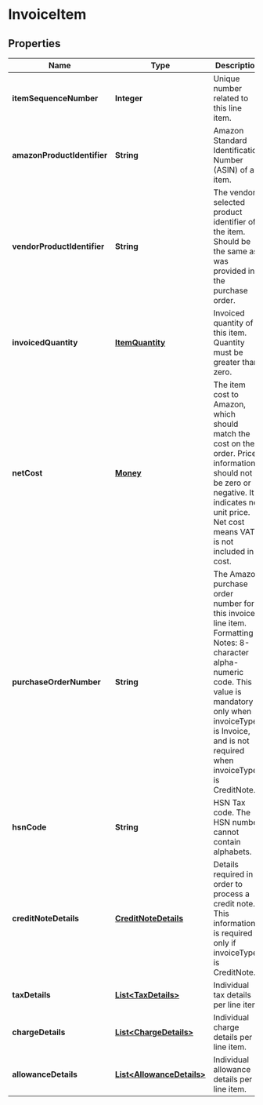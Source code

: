 
# InvoiceItem

## Properties
Name | Type | Description | Notes
------------ | ------------- | ------------- | -------------
**itemSequenceNumber** | **Integer** | Unique number related to this line item. | 
**amazonProductIdentifier** | **String** | Amazon Standard Identification Number (ASIN) of an item. |  [optional]
**vendorProductIdentifier** | **String** | The vendor selected product identifier of the item. Should be the same as was provided in the purchase order. |  [optional]
**invoicedQuantity** | [**ItemQuantity**](ItemQuantity.md) | Invoiced quantity of this item. Quantity must be greater than zero. | 
**netCost** | [**Money**](Money.md) | The item cost to Amazon, which should match the cost on the order. Price information should not be zero or negative. It indicates net unit price. Net cost means VAT is not included in cost. | 
**purchaseOrderNumber** | **String** | The Amazon purchase order number for this invoiced line item. Formatting Notes: 8-character alpha-numeric code. This value is mandatory only when invoiceType is Invoice, and is not required when invoiceType is CreditNote. |  [optional]
**hsnCode** | **String** | HSN Tax code. The HSN number cannot contain alphabets. |  [optional]
**creditNoteDetails** | [**CreditNoteDetails**](CreditNoteDetails.md) | Details required in order to process a credit note. This information is required only if invoiceType is CreditNote. |  [optional]
**taxDetails** | [**List&lt;TaxDetails&gt;**](TaxDetails.md) | Individual tax details per line item. |  [optional]
**chargeDetails** | [**List&lt;ChargeDetails&gt;**](ChargeDetails.md) | Individual charge details per line item. |  [optional]
**allowanceDetails** | [**List&lt;AllowanceDetails&gt;**](AllowanceDetails.md) | Individual allowance details per line item. |  [optional]




